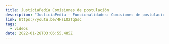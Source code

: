 ```yaml
---
title: JusticiaPedía Comisiones de postulación
description: "JusticiaPedía – Funcionalidades: Comisiones de postulación"
link: https://youtu.be/4HsLO2TqSsc
tags:
  - videos
date: 2022-01-28T03:06:55.485Z
---
```

